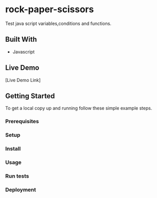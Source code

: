 # rock-paper-scissors
Test java script variables,conditions and functions.
## Built With

- Javascript
## Live Demo

[Live Demo Link]

## Getting Started


To get a local copy up and running follow these simple example steps.

### Prerequisites

### Setup

### Install

### Usage

### Run tests

### Deployment

